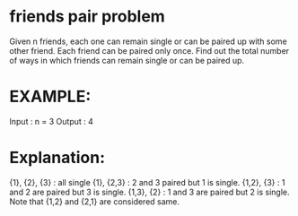 # friends pair problem
Given n friends, each one can remain single or can be paired up with some other friend.
Each friend can be paired only once. Find out the total number of ways in which friends 
can remain single or can be paired up.

# EXAMPLE:
Input  : n = 3
Output : 4
# Explanation:
{1}, {2}, {3} : all single
{1}, {2,3} : 2 and 3 paired but 1 is single.
{1,2}, {3} : 1 and 2 are paired but 3 is single.
{1,3}, {2} : 1 and 3 are paired but 2 is single.
Note that {1,2} and {2,1} are considered same.
